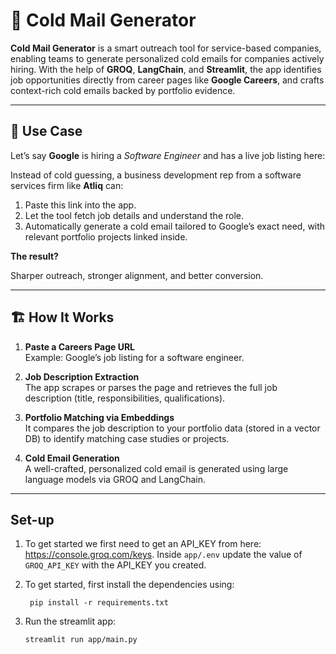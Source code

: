 # 📧 Cold Mail Generator

**Cold Mail Generator** is a smart outreach tool for service-based companies, enabling teams to generate personalized cold emails for companies actively hiring. With the help of **GROQ**, **LangChain**, and **Streamlit**, the app identifies job opportunities directly from career pages like **Google Careers**, and crafts context-rich cold emails backed by portfolio evidence.

---

## 🧠 Use Case

Let’s say **Google** is hiring a *Software Engineer* and has a live job listing here:


Instead of cold guessing, a business development rep from a software services firm like **Atliq** can:

1. Paste this link into the app.
2. Let the tool fetch job details and understand the role.
3. Automatically generate a cold email tailored to Google’s exact need, with relevant portfolio projects linked inside.

**The result?**

Sharper outreach, stronger alignment, and better conversion.

---

## 🏗️ How It Works

1. **Paste a Careers Page URL**  
   Example: Google’s job listing for a software engineer.

2. **Job Description Extraction**  
   The app scrapes or parses the page and retrieves the full job description (title, responsibilities, qualifications).

3. **Portfolio Matching via Embeddings**  
   It compares the job description to your portfolio data (stored in a vector DB) to identify matching case studies or projects.

4. **Cold Email Generation**  
   A well-crafted, personalized cold email is generated using large language models via GROQ and LangChain.


---

## Set-up
1. To get started we first need to get an API_KEY from here: https://console.groq.com/keys. Inside `app/.env` update the value of `GROQ_API_KEY` with the API_KEY you created. 


2. To get started, first install the dependencies using:
    ```commandline
     pip install -r requirements.txt
    ```
   
3. Run the streamlit app:
   ```commandline
   streamlit run app/main.py
   ```
